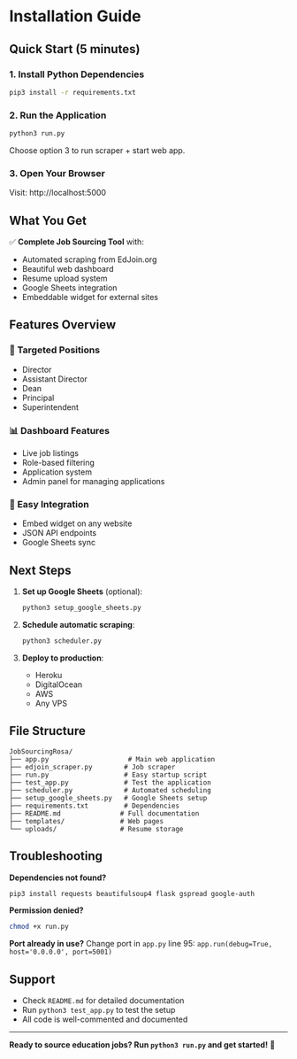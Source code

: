 # Installation Guide

## Quick Start (5 minutes)

### 1. Install Python Dependencies

```bash
pip3 install -r requirements.txt
```

### 2. Run the Application

```bash
python3 run.py
```

Choose option 3 to run scraper + start web app.

### 3. Open Your Browser

Visit: http://localhost:5000

## What You Get

✅ **Complete Job Sourcing Tool** with:
- Automated scraping from EdJoin.org
- Beautiful web dashboard
- Resume upload system
- Google Sheets integration
- Embeddable widget for external sites

## Features Overview

### 🎯 Targeted Positions
- Director
- Assistant Director  
- Dean
- Principal
- Superintendent

### 📊 Dashboard Features
- Live job listings
- Role-based filtering
- Application system
- Admin panel for managing applications

### 🔗 Easy Integration
- Embed widget on any website
- JSON API endpoints
- Google Sheets sync

## Next Steps

1. **Set up Google Sheets** (optional):
   ```bash
   python3 setup_google_sheets.py
   ```

2. **Schedule automatic scraping**:
   ```bash
   python3 scheduler.py
   ```

3. **Deploy to production**:
   - Heroku
   - DigitalOcean
   - AWS
   - Any VPS

## File Structure

```
JobSourcingRosa/
├── app.py                    # Main web application
├── edjoin_scraper.py        # Job scraper
├── run.py                   # Easy startup script
├── test_app.py              # Test the application
├── scheduler.py             # Automated scheduling
├── setup_google_sheets.py   # Google Sheets setup
├── requirements.txt         # Dependencies
├── README.md               # Full documentation
├── templates/              # Web pages
└── uploads/                # Resume storage
```

## Troubleshooting

**Dependencies not found?**
```bash
pip3 install requests beautifulsoup4 flask gspread google-auth
```

**Permission denied?**
```bash
chmod +x run.py
```

**Port already in use?**
Change port in `app.py` line 95: `app.run(debug=True, host='0.0.0.0', port=5001)`

## Support

- Check `README.md` for detailed documentation
- Run `python3 test_app.py` to test the setup
- All code is well-commented and documented

---

**Ready to source education jobs? Run `python3 run.py` and get started!** 🚀


